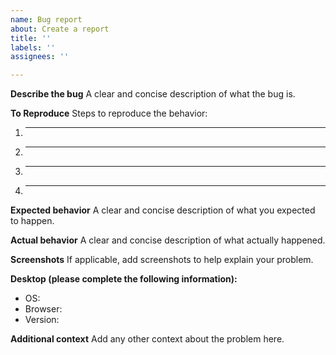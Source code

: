```yaml
---
name: Bug report
about: Create a report
title: ''
labels: ''
assignees: ''

---
```


**Describe the bug**
A clear and concise description of what the bug is.

**To Reproduce**
Steps to reproduce the behavior:
1. ___
2. ___
3. ___
4. ___

**Expected behavior**
A clear and concise description of what you expected to happen.

**Actual behavior**
A clear and concise description of what actually happened.

**Screenshots**
If applicable, add screenshots to help explain your problem.

**Desktop (please complete the following information):**
 - OS:
 - Browser:
 - Version:

**Additional context**
Add any other context about the problem here.
